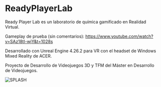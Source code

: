 # ReadyPlayerLab

Ready Player Lab es un laboratorio de química gamificado en Realidad Virtual.

Gameplay de prueba (sin comentarios):
https://www.youtube.com/watch?v=SAz18tI-wjY&t=1028s

Desarrollado con Unreal Engine 4.26.2 para VR con el headset de Windows Mixed Reality de ACER.

Proyecto de Desarrollo de Videojuegos 3D y TFM del Máster en Desarrollo de Videojuegos.

![SPLASH](https://user-images.githubusercontent.com/37270235/131332012-3eda8136-2ed0-4dc4-846f-3c76096166fb.png)

